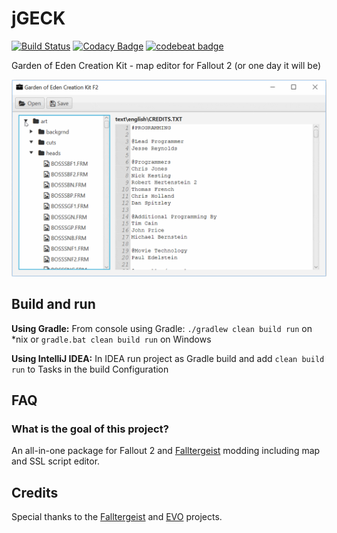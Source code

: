 # jGECK 
[![Build Status](https://travis-ci.com/JanSimek/jGECK.svg?branch=master)](https://travis-ci.com/JanSimek/jGECK) 
[![Codacy Badge](https://api.codacy.com/project/badge/Grade/6ea21e9d1d3641729f17edf08be324ff)](https://app.codacy.com/app/JanSimek/jGECK?utm_source=github.com&utm_medium=referral&utm_content=JanSimek/jGECK&utm_campaign=Badge_Grade_Dashboard)
[![codebeat badge](https://codebeat.co/badges/142e40c1-35c6-4649-9767-efea65b8d6a2)](https://codebeat.co/projects/github-com-jansimek-jgeck-master)

Garden of Eden Creation Kit - map editor for Fallout 2 (or one day it will be)

![](jgeck-video.gif)

## Build and run

**Using Gradle:** From console using Gradle: `./gradlew clean build run` on *nix or `gradle.bat clean build run` on Windows

**Using IntelliJ IDEA:** In IDEA run project as Gradle build and add `clean build run` to Tasks in the build Configuration

## FAQ

### What is the goal of this project?

An all-in-one package for Fallout 2 and [Falltergeist](https://github.com/falltergeist/falltergeist) modding including map and SSL script editor.

## Credits

Special thanks to the [Falltergeist](https://github.com/falltergeist/falltergeist) and [EVO](https://github.com/SlowhandFastfeet/FEV) projects.

